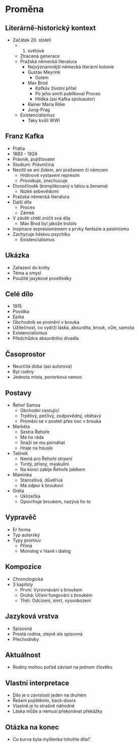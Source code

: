 # Proměna

## Literárně-historický kontext
- Začátek 20. století
    - 1. světová
    - Ztracená generace
    - Pražská německá literatura
        - Nejvýznamnější německá literární kolonie
        - Gustav Meyrink
            - Golem
        - Max Brod
            - Kafkův životní přítel
            - Po jeho smrti publikoval Proces
            - Hlídka (asi Kafka spoluautor)
        - Rainer Maria Rilke
        - Jung-Prag
    - Existencialismus
        - Taky kvůli WWI

## Franz Kafka
- Praha
- 1883 - 1924
- Právník, pojišťovatel
- Studium: Právničina
- Necítil se ani židem, ani pražanem či němcem
    - Hrdinové vystaveni represím
    - Provokuje, znechucuje
- Divnočlověk (komplikovaný s tátou a ženama)
    - Nízké sebevědomí
- Pražská německá literatura
- Další díla
    - Proces
    - Zámek
- V závěti chtěl zničit svá díla
    - Max Brod byl jakože trololo
- Inspirace expresionismem s prvky fantazie a pesimismu
- Zachycuje lidskou psychiku
    - Existencialismus

## Ukázka
- Zařazení do knihy
- Téma a smysl
- Použité jazykové prostředky

## Celé dílo
- 1915
- Povídka
- Epika
- Obchodník se promění v brouka
- Užitečnost, co vydrží láska, absurdita, brouk, vůle, samota
- Existencialismus
- Předchůdce absurdního divadla

## Časoprostor
- Neurčitá doba (asi autorova)
- Byt rodiny
- Jednota místa, ponorková nemoc

## Postavy
- Řehoř Samsa
    - Obchodní cestující
    - Trpělivý, pečlivý, zodpovědný, obětavý
    - Promění se v posteli přes noc v brouka
- Markéta
    - Sestra Řehoře
    - Má ho ráda
    - Snaží se mu pomáhat
    - Hraje na housle
- Tatínek
    - Nemá pro Řehoře strpení
    - Tvrdý, přísný, maskuliní
    - Na konci zabije Řehoře jablkem
- Maminka
    - Starostlivá, důvěřivá
    - Má odpor k broukovi
- Gréta
    - Uklízečka
    - Opovrhuje broukem, nazývá ho to

## Vypravěč
- Er forma
- Typ autorský
- Typy promluv
    - Přímá
    - Monolog v hlavě i dialog

## Kompozice
- Chronologická
- 3 kapitoly
    - První: Vyrovnávání s broukem
    - Druhá: Učení fungování s broukem
    - Třetí: Odcizení, smrt, vysvobození

## Jazyková vrstva
- Spisovná
- Prostá rodina, stejně ale spisovná
- Přechodníky

## Aktuálnost
- Rodiny mohou pořád záviset na jednom člověku

## Vlastní interpretace
- Dílo je o závislosti jeden na druhém
- Řešení pojištěním, back-doors
- Vlastně je to strašně náhodné
- Láska může a nemusí překonávat překážky

## Otázka na konec
- Co kurva byla myšlenka tohohle díla?
